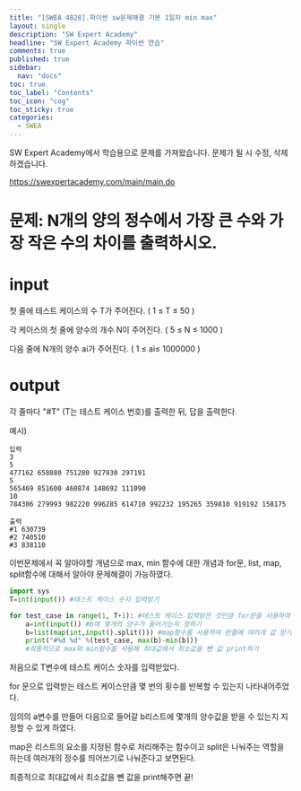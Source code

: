 ```yaml
---
title: "[SWEA 4828].파이썬 sw문제해결 기본 1일차 min max"
layout: single
description: "SW Expert Academy"
headline: "SW Expert Academy 파이썬 연습"
comments: true
published: true
sidebar:
  nav: "docs"
toc: true
toc_label: "Contents"
toc_icon: "cog"
toc_sticky: true
categories:
  - SWEA
---
```


SW Expert Academy에서 학습용으로 문제를 가져왔습니다. 문제가 될 시 수정, 삭제하겠습니다.

https://swexpertacademy.com/main/main.do





# 문제: N개의 양의 정수에서 가장 큰 수와 가장 작은 수의 차이를 출력하시오.

# input

첫 줄에 테스트 케이스의 수 T가 주어진다. ( 1 ≤ T ≤ 50 )

각 케이스의 첫 줄에 양수의 개수 N이 주어진다. ( 5 ≤ N ≤ 1000 )

다음 줄에 N개의 양수 ai가 주어진다. ( 1 ≤ ai≤ 1000000 )

# output

각 줄마다 "#T" (T는 테스트 케이스 번호)를 출력한 뒤, 답을 출력한다.

예시)

```
입력
3
5
477162 658880 751280 927930 297191
5
565469 851600 460874 148692 111090
10
784386 279993 982220 996285 614710 992232 195265 359810 919192 158175
```

```
출력
#1 630739
#2 740510
#3 838110
```

이번문제에서 꼭 알아야할 개념으로 max, min 함수에 대한 개념과 for문, list, map, split함수에 대해서 알아야 문제해결이 가능하였다.



```python
import sys
T=int(input()) #테스트 케이스 숫자 입력받기

for test_case in range(1, T+1): #테스트 케이스 입력받은 것만큼 for문을 사용하여 나열하기
    a=int(input()) #b에 몇개의 양수가 들어가는지 정하기
    b=list(map(int,input().split())) #map함수를 사용하여 한줄에 여러개 값 받기
    print("#%d %d" %(test_case, max(b)-min(b)))
    #최종적으로 max와 min함수를 사용해 최대값에서 최소값을 뺀 값 print하기

```


처음으로 T변수에 테스트 케이스 숫자를 입력받았다.


for 문으로 입력받는 테스트 케이스만큼 몇 번의 횟수를 반복할 수 있는지 나타내어주었다.


임의의 a변수를 만들어 다음으로 들어갈 b리스트에 몇개의 양수값을 받을 수 있는지 지정할 수 있게 하였다.


map은 리스트의 요소를 지정된 함수로 처리해주는 함수이고 split은 나눠주는 역할을 하는데 여러개의 정수를 띄어쓰기로 나눠준다고 보면된다.


최종적으로 최대값에서 최소값을 뺀 값을 print해주면 끝!


